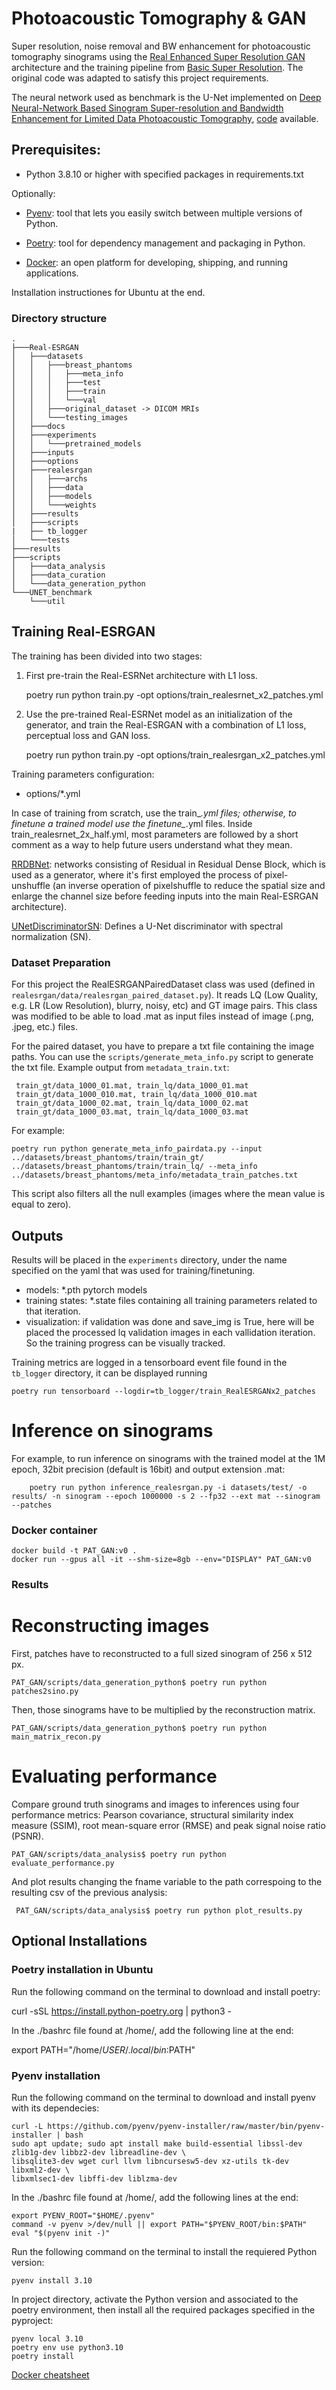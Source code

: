 # Photoacoustic Tomography & GAN

Super resolution, noise removal and BW enhancement for photoacoustic tomography sinograms using the [Real Enhanced Super Resolution GAN](https://github.com/xinntao/Real-ESRGAN) architecture and the training pipeline from [Basic Super Resolution](https://github.com/XPixelGroup/BasicSR). The original code was adapted to satisfy this project requirements.

The neural network used as benchmark is the U-Net implemented on [Deep Neural-Network Based Sinogram Super-resolution and Bandwidth Enhancement for Limited Data Photoacoustic Tomography](https://ieeexplore.ieee.org/document/9018129), [code](https://sites.google.com/site/sercmig/home/dnnpat) available.


## Prerequisites:

 - Python 3.8.10 or higher with specified packages in requirements.txt

Optionally:

- [Pyenv](https://github.com/pyenv/pyenv): tool that lets you easily switch between multiple versions of Python.

- [Poetry](https://python-poetry.org/docs/): tool for dependency management and packaging in Python.
    
- [Docker](https://www.docker.com/): an open platform for developing, shipping, and running applications. 

Installation instructiones for Ubuntu at the end.


### Directory structure

    .
    ├───Real-ESRGAN
    │   ├───datasets
    │   │   ├───breast_phantoms
    │   │   │   ├───meta_info
    │   │   │   ├───test
    │   │   │   ├───train
    │   │   │   └───val
    │   │   ├───original_dataset -> DICOM MRIs
    │   │   └───testing_images
    │   ├───docs
    │   ├───experiments
    │   │   └───pretrained_models
    │   ├───inputs
    │   ├───options
    │   ├───realesrgan
    │   │   ├───archs
    │   │   ├───data
    │   │   ├───models
    │   │   └───weights
    │   ├───results
    │   ├───scripts
    |   ├── tb_logger
    │   └───tests
    ├───results
    ├───scripts
    │   ├───data_analysis
    │   ├───data_curation
    │   └───data_generation_python
    └───UNET_benchmark
        └───util
 
## Training Real-ESRGAN

The training has been divided into two stages:

1. First pre-train the Real-ESRNet architecture with L1 loss.



     poetry run python train.py -opt options/train_realesrnet_x2_patches.yml



2. Use the pre-trained Real-ESRNet model as an initialization of the generator, and train the Real-ESRGAN with a combination of L1 loss, perceptual loss and GAN loss.


    poetry run python train.py -opt options/train_realesrgan_x2_patches.yml



Training parameters configuration:

- options/*.yml

In case of training from scratch, use the train_*.yml files; otherwise, to finetune a trained model use the finetune_*.yml files. Inside train_realesrnet_2x_half.yml, most parameters are followed by a short comment as a way to help future users understand what they mean.

[RRDBNet](https://github.com/XPixelGroup/BasicSR/blob/f6b3790537e8e5da225cd3c018bf407e8e4519b4/basicsr/archs/rrdbnet_arch.py#L67): networks consisting of Residual in Residual Dense Block, which is used as a generator, where it's first employed the process of pixel-unshuffle (an inverse operation of pixelshuffle to reduce the spatial size and enlarge the channel size before feeding inputs into the main Real-ESRGAN architecture).

[UNetDiscriminatorSN](https://github.com/xinntao/Real-ESRGAN/blob/35ee6f781e9a5a80d5f2f1efb9102c9899a81ae1/realesrgan/archs/discriminator_arch.py#L8): Defines a U-Net discriminator with spectral normalization (SN). 


### Dataset Preparation

For this project the RealESRGANPairedDataset class was used (defined in ``realesrgan/data/realesrgan_paired_dataset.py``). It reads LQ (Low Quality, e.g. LR (Low Resolution), blurry, noisy, etc) and GT image pairs. This class was modified to be able to load .mat as input files instead of image (.png, .jpeg, etc.) files.


For the paired dataset, you have to prepare a txt file containing the image paths. You can use the ``scripts/generate_meta_info.py`` script to generate the txt file. Example output from ``metadata_train.txt``:

     train_gt/data_1000_01.mat, train_lq/data_1000_01.mat
     train_gt/data_1000_010.mat, train_lq/data_1000_010.mat
     train_gt/data_1000_02.mat, train_lq/data_1000_02.mat
     train_gt/data_1000_03.mat, train_lq/data_1000_03.mat
     
     
For example:

    poetry run python generate_meta_info_pairdata.py --input ../datasets/breast_phantoms/train/train_gt/ ../datasets/breast_phantoms/train/train_lq/ --meta_info ../datasets/breast_phantoms/meta_info/metadata_train_patches.txt
 

This script also filters all the null examples (images where the mean value is equal to zero).



## Outputs

Results will be placed in the ``experiments`` directory, under the name specified on the yaml that was used for training/finetuning. 

- models: *.pth pytorch models
- training states: *.state files containing all training parameters related to that iteration.
- visualization: if validation was done and save_img is True, here will be placed the processed lq validation images in each vallidation iteration. So the training progress can be visually tracked.

Training metrics are logged in a tensorboard event file found in the ``tb_logger`` directory, it can be displayed running

    poetry run tensorboard --logdir=tb_logger/train_RealESRGANx2_patches


# Inference on sinograms

For example, to run inference on sinograms with the trained model at the 1M epoch, 32bit precision (default is 16bit) and output extension .mat:


        poetry run python inference_realesrgan.py -i datasets/test/ -o results/ -n sinogram --epoch 1000000 -s 2 --fp32 --ext mat --sinogram --patches



### Docker container 

    docker build -t PAT_GAN:v0 .
    docker run --gpus all -it --shm-size=8gb --env="DISPLAY" PAT_GAN:v0


### Results


# Reconstructing images

First, patches have to reconstructed to a full sized sinogram of 256 x 512 px.


    PAT_GAN/scripts/data_generation_python$ poetry run python patches2sino.py


Then, those sinograms have to be multiplied by the reconstruction matrix.

    PAT_GAN/scripts/data_generation_python$ poetry run python main_matrix_recon.py


# Evaluating performance

Compare ground truth sinograms and images to inferences using four performance metrics: Pearson covariance, structural similarity index measure (SSIM), root mean-square error (RMSE) and peak signal noise ratio (PSNR).


    PAT_GAN/scripts/data_analysis$ poetry run python evaluate_performance.py 


And plot results changing the fname variable to the path correspoing to the resulting csv of the previous analysis:


     PAT_GAN/scripts/data_analysis$ poetry run python plot_results.py 



## Optional Installations

### Poetry installation in Ubuntu

Run the following command on the terminal to download and install poetry:

  curl -sSL https://install.python-poetry.org | python3 -

In the ./bashrc file found at /home/, add the following line at the end:
  
  export PATH="/home/$USER/.local/bin:$PATH"


### Pyenv installation 

Run the following command on the terminal to download and install pyenv with its dependecies:

    curl -L https://github.com/pyenv/pyenv-installer/raw/master/bin/pyenv-installer | bash
    sudo apt update; sudo apt install make build-essential libssl-dev zlib1g-dev libbz2-dev libreadline-dev \
    libsqlite3-dev wget curl llvm libncursesw5-dev xz-utils tk-dev libxml2-dev \
    libxmlsec1-dev libffi-dev liblzma-dev

In the ./bashrc file found at /home/, add the following lines at the end:

    export PYENV_ROOT="$HOME/.pyenv"
    command -v pyenv >/dev/null || export PATH="$PYENV_ROOT/bin:$PATH"
    eval "$(pyenv init -)"


Run the following command on the terminal to install the requiered Python version: 

    pyenv install 3.10 

In project directory, activate the Python version and associated to the poetry environment, then install all the required packages specified in the pyproject:
    
    pyenv local 3.10
    poetry env use python3.10
    poetry install


[Docker cheatsheet](https://dockerlabs.collabnix.com/docker/cheatsheet/)
